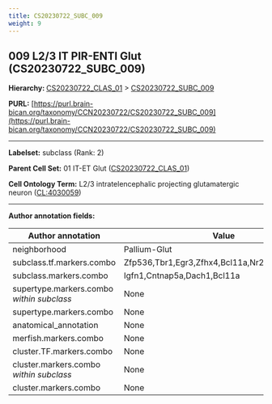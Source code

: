 ```yaml
---
title: CS20230722_SUBC_009
weight: 9
---
```

## 009 L2/3 IT PIR-ENTl Glut (CS20230722_SUBC_009)
<b>Hierarchy: </b>
[CS20230722_CLAS_01](../CS20230722_CLAS_01) >
[CS20230722_SUBC_009](../CS20230722_SUBC_009)

**PURL:** [https://purl.brain-bican.org/taxonomy/CCN20230722/CS20230722_SUBC_009](https://purl.brain-bican.org/taxonomy/CCN20230722/CS20230722_SUBC_009)

---


**Labelset:** subclass (Rank: 2)

**Parent Cell Set:** 01 IT-ET Glut ([CS20230722_CLAS_01](../CS20230722_CLAS_01))



**Cell Ontology Term:**  L2/3 intratelencephalic projecting glutamatergic neuron ([CL:4030059](https://www.ebi.ac.uk/ols/ontologies/cl/terms?obo_id=CL:4030059)) 

[MARKER GENES.]: #


---

[TRANSFERRED ANNOTATIONS.]: #


[AUTHOR ANNOTATION FIELDS.]: #


**Author annotation fields:**

| Author annotation | Value |
|-------------------|-------|
|neighborhood|Pallium-Glut|
|subclass.tf.markers.combo|Zfp536,Tbr1,Egr3,Zfhx4,Bcl11a,Nr2f2,Npas3,Myt1l|
|subclass.markers.combo|Igfn1,Cntnap5a,Dach1,Bcl11a|
|supertype.markers.combo _within subclass_|None|
|supertype.markers.combo|None|
|anatomical_annotation|None|
|merfish.markers.combo|None|
|cluster.TF.markers.combo|None|
|cluster.markers.combo _within subclass_|None|
|cluster.markers.combo|None|
